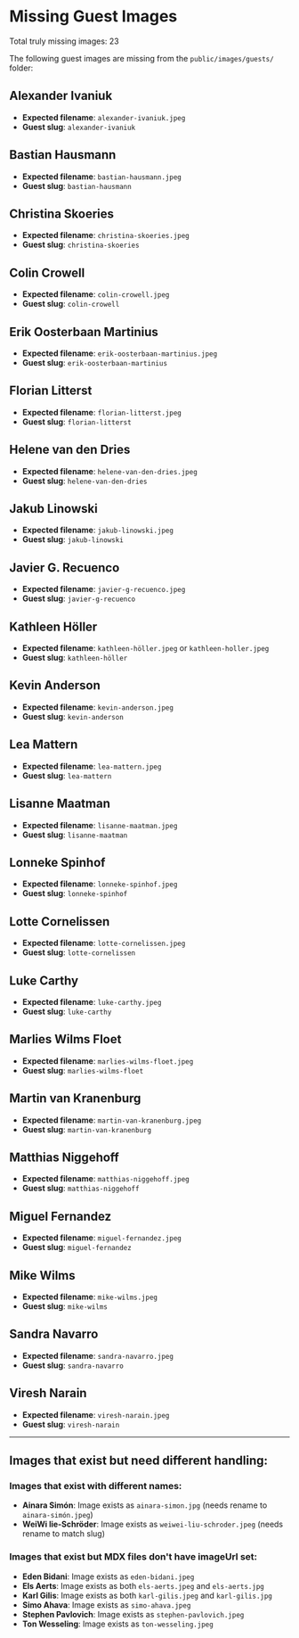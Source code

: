 # Missing Guest Images

Total truly missing images: 23

The following guest images are missing from the `public/images/guests/` folder:

## Alexander Ivaniuk
- **Expected filename**: `alexander-ivaniuk.jpeg`
- **Guest slug**: `alexander-ivaniuk`

## Bastian Hausmann
- **Expected filename**: `bastian-hausmann.jpeg`
- **Guest slug**: `bastian-hausmann`

## Christina Skoeries
- **Expected filename**: `christina-skoeries.jpeg`
- **Guest slug**: `christina-skoeries`

## Colin Crowell
- **Expected filename**: `colin-crowell.jpeg`
- **Guest slug**: `colin-crowell`

## Erik Oosterbaan Martinius
- **Expected filename**: `erik-oosterbaan-martinius.jpeg`
- **Guest slug**: `erik-oosterbaan-martinius`

## Florian Litterst
- **Expected filename**: `florian-litterst.jpeg`
- **Guest slug**: `florian-litterst`

## Helene van den Dries
- **Expected filename**: `helene-van-den-dries.jpeg`
- **Guest slug**: `helene-van-den-dries`

## Jakub Linowski
- **Expected filename**: `jakub-linowski.jpeg`
- **Guest slug**: `jakub-linowski`

## Javier G. Recuenco
- **Expected filename**: `javier-g-recuenco.jpeg`
- **Guest slug**: `javier-g-recuenco`

## Kathleen Höller
- **Expected filename**: `kathleen-höller.jpeg` or `kathleen-holler.jpeg`
- **Guest slug**: `kathleen-höller`

## Kevin Anderson
- **Expected filename**: `kevin-anderson.jpeg`
- **Guest slug**: `kevin-anderson`

## Lea Mattern
- **Expected filename**: `lea-mattern.jpeg`
- **Guest slug**: `lea-mattern`

## Lisanne Maatman
- **Expected filename**: `lisanne-maatman.jpeg`
- **Guest slug**: `lisanne-maatman`

## Lonneke Spinhof
- **Expected filename**: `lonneke-spinhof.jpeg`
- **Guest slug**: `lonneke-spinhof`

## Lotte Cornelissen
- **Expected filename**: `lotte-cornelissen.jpeg`
- **Guest slug**: `lotte-cornelissen`

## Luke Carthy
- **Expected filename**: `luke-carthy.jpeg`
- **Guest slug**: `luke-carthy`

## Marlies Wilms Floet
- **Expected filename**: `marlies-wilms-floet.jpeg`
- **Guest slug**: `marlies-wilms-floet`

## Martin van Kranenburg
- **Expected filename**: `martin-van-kranenburg.jpeg`
- **Guest slug**: `martin-van-kranenburg`

## Matthias Niggehoff
- **Expected filename**: `matthias-niggehoff.jpeg`
- **Guest slug**: `matthias-niggehoff`

## Miguel Fernandez
- **Expected filename**: `miguel-fernandez.jpeg`
- **Guest slug**: `miguel-fernandez`

## Mike Wilms
- **Expected filename**: `mike-wilms.jpeg`
- **Guest slug**: `mike-wilms`

## Sandra Navarro
- **Expected filename**: `sandra-navarro.jpeg`
- **Guest slug**: `sandra-navarro`

## Viresh Narain
- **Expected filename**: `viresh-narain.jpeg`
- **Guest slug**: `viresh-narain`

---

## Images that exist but need different handling:

### Images that exist with different names:
- **Ainara Simón**: Image exists as `ainara-simon.jpg` (needs rename to `ainara-simón.jpeg`)
- **WeiWi lie-Schröder**: Image exists as `weiwei-liu-schroder.jpeg` (needs rename to match slug)

### Images that exist but MDX files don't have imageUrl set:
- **Eden Bidani**: Image exists as `eden-bidani.jpeg`
- **Els Aerts**: Image exists as both `els-aerts.jpeg` and `els-aerts.jpg`
- **Karl Gilis**: Image exists as both `karl-gilis.jpeg` and `karl-gilis.jpg`
- **Simo Ahava**: Image exists as `simo-ahava.jpeg`
- **Stephen Pavlovich**: Image exists as `stephen-pavlovich.jpeg`
- **Ton Wesseling**: Image exists as `ton-wesseling.jpeg`